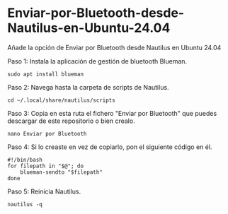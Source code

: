 # Enviar-por-Bluetooth-desde-Nautilus-en-Ubuntu-24.04
Añade la opción de Enviar por Bluetooth desde Nautilus en Ubuntu 24.04

Paso 1: Instala la aplicación de gestión de bluetooth Blueman.
  ```
  sudo apt install blueman
  ```

Paso 2: Navega hasta la carpeta de scripts de Nautilus.
  ```
  cd ~/.local/share/nautilus/scripts
  ```

Paso 3: Copia en esta ruta el fichero "Enviar por Bluetooth" que puedes descargar de este repositorio o bien crealo.
  ```
  nano Enviar por Bluetooth
  ```

Paso 4: Si lo creaste en vez de copiarlo, pon el siguiente código en él.
  ```
  #!/bin/bash
  for filepath in "$@"; do
      blueman-sendto "$filepath"
  done
  ```

Paso 5: Reinicia Nautilus.
  ```
  nautilus -q
  ```
